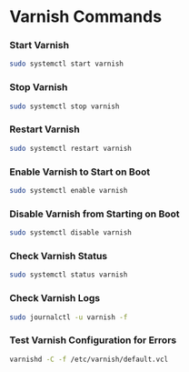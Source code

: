 # **Varnish Commands**

### **Start Varnish**
```bash
sudo systemctl start varnish
```

### **Stop Varnish**
```bash
sudo systemctl stop varnish
```

### **Restart Varnish**
```bash
sudo systemctl restart varnish
```

### **Enable Varnish to Start on Boot**
```bash
sudo systemctl enable varnish
```

### **Disable Varnish from Starting on Boot**
```bash
sudo systemctl disable varnish
```

### **Check Varnish Status**
```bash
sudo systemctl status varnish
```

### **Check Varnish Logs**
```bash
sudo journalctl -u varnish -f
```

### **Test Varnish Configuration for Errors**
```bash
varnishd -C -f /etc/varnish/default.vcl
```